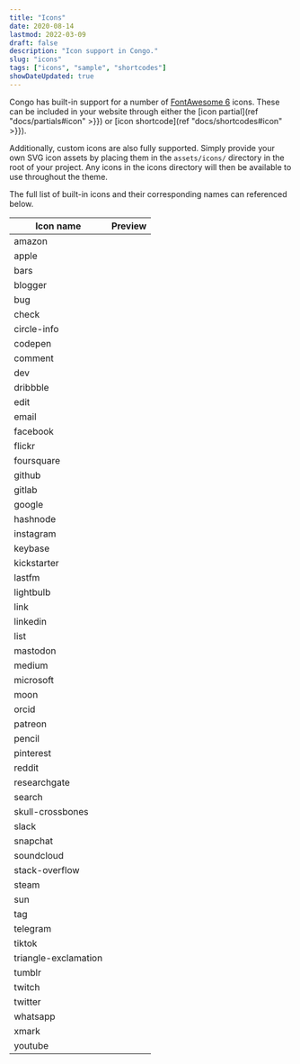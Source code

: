 ```yaml
---
title: "Icons"
date: 2020-08-14
lastmod: 2022-03-09
draft: false
description: "Icon support in Congo."
slug: "icons"
tags: ["icons", "sample", "shortcodes"]
showDateUpdated: true
---
```


Congo has built-in support for a number of [FontAwesome 6](https://fontawesome.com/icons) icons. These can be included in your website through either the [icon partial](ref "docs/partials#icon" >}}) or [icon shortcode](ref "docs/shortcodes#icon" >}}).

Additionally, custom icons are also fully supported. Simply provide your own SVG icon assets by placing them in the `assets/icons/` directory in the root of your project. Any icons in the icons directory will then be available to use throughout the theme.

The full list of built-in icons and their corresponding names can referenced below.

| Icon name            | Preview                           |
| -------------------- | --------------------------------- |
| amazon               | <Icon name="amazon" />                |
| apple                | <Icon name="apple" />                 |
| bars                 | <Icon name="bars" />                  |
| blogger              | <Icon name="blogger" />               |
| bug                  | <Icon name="bug" />                   |
| check                | <Icon name="check" />                 |
| circle-info          | <Icon name="circle-info" />           |
| codepen              | <Icon name="codepen" />               |
| comment              | <Icon name="comment" />               |
| dev                  | <Icon name="dev" />                   |
| dribbble             | <Icon name="dribbble" />              |
| edit                 | <Icon name="edit" />                  |
| email                | <Icon name="email" />                 |
| facebook             | <Icon name="facebook" />              |
| flickr               | <Icon name="flickr" />                |
| foursquare           | <Icon name="foursquare" />            |
| github               | <Icon name="github" />                |
| gitlab               | <Icon name="gitlab" />                |
| google               | <Icon name="google" />                |
| hashnode             | <Icon name="hashnode" />              |
| instagram            | <Icon name="instagram" />             |
| keybase              | <Icon name="keybase" />               |
| kickstarter          | <Icon name="kickstarter" />           |
| lastfm               | <Icon name="lastfm" />                |
| lightbulb            | <Icon name="lightbulb" />             |
| link                 | <Icon name="link" />                  |
| linkedin             | <Icon name="linkedin" />              |
| list                 | <Icon name="list" />                  |
| mastodon             | <Icon name="mastodon" />              |
| medium               | <Icon name="medium" />                |
| microsoft            | <Icon name="microsoft" />             |
| moon                 | <Icon name="moon" />                  |
| orcid                | <Icon name="orcid" />                 |
| patreon              | <Icon name="patreon" />               |
| pencil               | <Icon name="pencil" />                |
| pinterest            | <Icon name="pinterest" />             |
| reddit               | <Icon name="reddit" />                |
| researchgate         | <Icon name="researchgate" />          |
| search               | <Icon name="search" />                |
| skull-crossbones     | <Icon name="skull-crossbones" />      |
| slack                | <Icon name="slack" />                 |
| snapchat             | <Icon name="snapchat" />              |
| soundcloud           | <Icon name="soundcloud" />            |
| stack-overflow       | <Icon name="stack-overflow" />        |
| steam                | <Icon name="steam" />                 |
| sun                  | <Icon name="sun" />                   |
| tag                  | <Icon name="tag" />                   |
| telegram             | <Icon name="telegram" />              |
| tiktok               | <Icon name="tiktok" />                |
| triangle-exclamation | <Icon name="triangle-exclamation" />  |
| tumblr               | <Icon name="tumblr" />                |
| twitch               | <Icon name="twitch" />                |
| twitter              | <Icon name="twitter" />               |
| whatsapp             | <Icon name="whatsapp" />              |
| xmark                | <Icon name="xmark" />                 |
| youtube              | <Icon name="youtube" />               |
